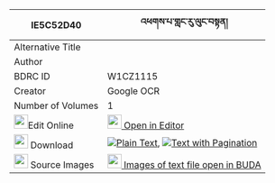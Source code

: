 |IE5C52D40|འཕགས་པ་གླང་རུ་ལུང་བསྟན། 
| --- | --- 
|Alternative Title |
|Author | 
|BDRC ID | W1CZ1115
|Creator | Google OCR
|Number of Volumes| 1
|<img width="25" src="https://img.icons8.com/color/25/000000/edit-property.png">Edit Online| [<img width="25" src="https://avatars.githubusercontent.com/u/45091458?s=200&v=4"> Open in Editor](http://editor.openpecha.org/IE5C52D40)
|<img width="25" src="https://img.icons8.com/fluent/48/000000/download-2.png"/>  Download | [![](https://img.icons8.com/color/20/000000/txt.png)Plain Text](https://github.com/Openpecha/IE5C52D40/releases/download/v1/pakpa_langru_lungten_plain_IE5C52D40.zip), [![](https://img.icons8.com/color/20/000000/txt.png)Text with Pagination](https://github.com/Openpecha/IE5C52D40/releases/download/v1/pakpa_langru_lungten_pages_IE5C52D40.zip)
|<img width="25" src="https://img.icons8.com/plasticine/100/000000/pictures-folder.png"/>  Source Images | [<img width="25" src="https://library.bdrc.io/icons/BUDA-small.svg"> Images of text file open in BUDA](https://library.bdrc.io/show/bdr:W1CZ1115)